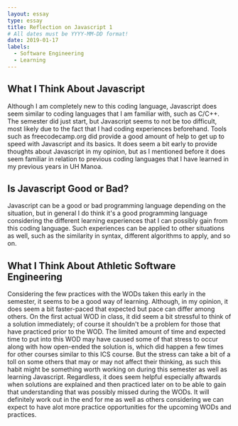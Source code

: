 ```yaml
---
layout: essay
type: essay
title: Reflection on Javascript 1
# All dates must be YYYY-MM-DD format!
date: 2019-01-17
labels:
  - Software Engineering
  - Learning
---
```

## What I Think About Javascript
Although I am completely new to this coding language, Javascript does seem similar to coding languages that I am familiar with, such as C/C++. The semester did just start, but Javascript seems to not be too difficult, most likely due to the fact that I had coding experiences beforehand. Tools such as freecodecamp.org did provide a good amount of help to get up to speed with Javascript and its basics. It does seem a bit early to provide thoughts about Javascript in my opinion, but as I mentioned before it does seem familiar in relation to previous coding languages that I have learned in my previous years in UH Manoa.

## Is Javascript Good or Bad?
Javascript can be a good or bad programming language depending on the situation, but in general I do think it's a good programming language considering the different learning experiences that I can possibly gain from this coding language. Such experiences can be applied to other situations as well, such as the similarity in syntax, different algorithms to apply, and so on. 

## What I Think About Athletic Software Engineering
Considering the few practices with the WODs taken this early in the semester, it seems to be a good way of learning. Although, in my opinion, it does seem a bit faster-paced that expected but pace can differ among others. On the first actual WOD in class, it did seem a bit stressful to think of a solution immediately; of course it shouldn't be a problem for those that have practiced prior to the WOD. The limited amount of time and expected time to put into this WOD may have caused some of that stress to occur along with how open-ended the solution is, which did happen a few times for other courses similar to this ICS course. But the stress can take a bit of a toll on some others that may or may not affect their thinking, as such this habit might be something worth working on during this semester as well as learning Javascript. Regardless, it does seem helpful especially aftwards when solutions are explained and then practiced later on to be able to gain that understanding that was possibly missed during the WODs. It will definitely work out in the end for me as well as others considering we can expect to have alot more practice opportunities for the upcoming WODs and practices. 
